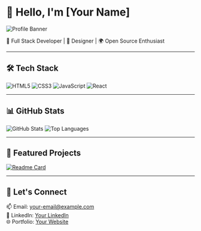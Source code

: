 # 👋 Hello, I'm [Your Name]

![Profile Banner](https://your-banner-image-url.com)

🚀 Full Stack Developer | 🎨 Designer | 🌍 Open Source Enthusiast

---

## 🛠️ Tech Stack
![HTML5](https://img.shields.io/badge/-HTML5-E34F26?logo=html5&logoColor=fff)
![CSS3](https://img.shields.io/badge/-CSS3-1572B6?logo=css3&logoColor=fff)
![JavaScript](https://img.shields.io/badge/-JavaScript-F7DF1E?logo=javascript&logoColor=333)
![React](https://img.shields.io/badge/-React-61DAFB?logo=react&logoColor=333)

---

## 📊 GitHub Stats
![GitHub Stats](https://github-readme-stats.vercel.app/api?username=your-username&show_icons=true&theme=radical)
![Top Languages](https://github-readme-stats.vercel.app/api/top-langs/?username=your-username&layout=compact&theme=radical)

---

## 📂 Featured Projects
[![Readme Card](https://github-readme-stats.vercel.app/api/pin/?username=username&repo=repo-name&theme=radical)](https://github.com/username/repo-name)

---

## 🌟 Let's Connect
📫 Email: [your-email@example.com](mailto:your-email@example.com)  
💼 LinkedIn: [Your LinkedIn](https://linkedin.com/in/your-profile)  
🌐 Portfolio: [Your Website](https://your-website.com)